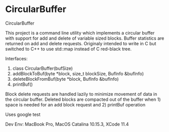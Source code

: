 # CircularBuffer
CircularBuffer 

This project is a command line utility which implements a circular buffer with support for add and delete of variable sized blocks. Buffer statistics are returned on add and delete requests. Originaly intended to write in C but switched to C++ to use std::map instead of C red-black tree.

Interfaces:
1. class CircularBuffer(bufSize)
2. addBlockToBuf(byte *block, size_t blockSize, BufInfo &bufInfo)
3. deleteBlockFromBuf(byte *block, BufInfo &bufInfo)
4. printBuf()

Block delete requests are handled lazily to minimize movement of data in the circular buffer. Deleted blocks are compacted out of the buffer when 1) space is needed for an add block request and 2) printBuf operation

Uses google test

Dev Env:
MacBook Pro, MacOS Catalina 10.15.3, XCode 11.4
